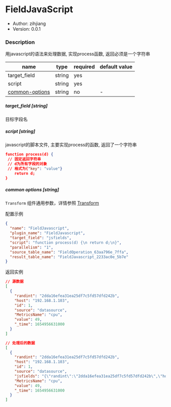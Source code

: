 # FieldJavaScript

* Author: zihjiang
* Version: 0.0.1

### Description

用javascript的语法来处理数据, 实现process函数, 返回必须是一个字符串

| name                                     | type   | required | default value |
| ---------------------------------------- | ------ | -------- | ------------- |
| target_field                             | string | yes      |               |
| script                                   | string | yes      |               |
| [common-options](#common-options-string) | string | no       | -             |



##### target_field [string]

目标字段名

##### script [string]

javascript的脚本文件, 主要实现process的函数, 返回了一个字符串
```json
function process(d) {
 // 固定返回字符串 
 // d为所有字段的对象
 // 格式为{"key": "value"} 
	return d;
}
```

##### common options [string]

`Transform` 组件通用参数，详情参照 [Transform]()

配置示例

```json
{
  "name": "FieldJavascript",
  "plugin_name": "FieldJavascript",
  "target_field": "jsfields",
  "script": "function process(d) {\n return d;\n}",
  "parallelism": "1",
  "source_table_name": "FieldOperation_63aa796e_7ffa",
  "result_table_name": "FieldJavascript_2233ac0e_5b7e"
}
```

返回实例

```json
// 源数据
[
  {
    "randint": "2dda16efea31ea25df7c5fd57dfd242b",
    "host": "192.168.1.103",
    "id": 1,
    "source": "datasource",
    "MetricsName": "cpu",
    "value": 49,
    "_time": 1654956631000
  }
]
```

```json
// 处理后的数据
[
  {
    "randint": "2dda16efea31ea25df7c5fd57dfd242b",
    "host": "192.168.1.103",
    "id": 1,
    "source": "datasource",
    "jsfields": "{\"randint\":\"2dda16efea31ea25df7c5fd57dfd242b\",\"host\":\"192.168.1.103\",\"id\":1,\"source\":\"datasource\",\"MetricsName\":\"cpu\",\"value\":49,\"_time\":1654956631000}",
    "MetricsName": "cpu",
    "value": 49,
    "_time": 1654956631000
  }
]
```


